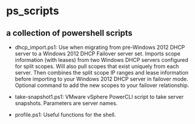 ps_scripts
==========

a collection of powershell scripts
----------------------------------

+ dhcp_import.ps1: Use when migrating from pre-Windows 2012 DHCP server to a Windows 2012 DHCP Failover server set.  Imports scope information (with leases) from two Windows DHCP servers configured for split scopes.  Will also pull scopes that exist uniquely from each server.  Then combines the split scope IP ranges and lease information before importing to your Windows 2012 DHCP server in failover mode.  Optional command to add the new scopes to your failover relationship.

+ take-snapshot1.ps1: VMware vSphere PowerCLI script to take server snapshots.  Parameters are server names.

+ profile.ps1: Useful functions for the shell.
